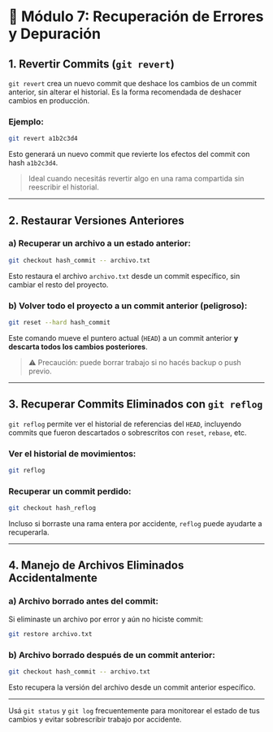 # 🔴 Módulo 7: Recuperación de Errores y Depuración
 
## 1. Revertir Commits (`git revert`)

`git revert` crea un nuevo commit que deshace los cambios de un commit anterior, sin alterar el historial. Es la forma recomendada de deshacer cambios en producción.

### Ejemplo:

```bash
git revert a1b2c3d4
```

Esto generará un nuevo commit que revierte los efectos del commit con hash `a1b2c3d4`.

> Ideal cuando necesitás revertir algo en una rama compartida sin reescribir el historial.

---

## 2. Restaurar Versiones Anteriores

### a) Recuperar un archivo a un estado anterior:

```bash
git checkout hash_commit -- archivo.txt
```

Esto restaura el archivo `archivo.txt` desde un commit específico, sin cambiar el resto del proyecto.

### b) Volver todo el proyecto a un commit anterior (peligroso):

```bash
git reset --hard hash_commit
```

Este comando mueve el puntero actual (`HEAD`) a un commit anterior **y descarta todos los cambios posteriores**.

> ⚠️ Precaución: puede borrar trabajo si no hacés backup o push previo.

---

## 3. Recuperar Commits Eliminados con `git reflog`

`git reflog` permite ver el historial de referencias del `HEAD`, incluyendo commits que fueron descartados o sobrescritos con `reset`, `rebase`, etc.

### Ver el historial de movimientos:

```bash
git reflog
```

### Recuperar un commit perdido:

```bash
git checkout hash_reflog
```

Incluso si borraste una rama entera por accidente, `reflog` puede ayudarte a recuperarla.

---

## 4. Manejo de Archivos Eliminados Accidentalmente

### a) Archivo borrado antes del commit:

Si eliminaste un archivo por error y aún no hiciste commit:

```bash
git restore archivo.txt
```

### b) Archivo borrado después de un commit anterior:

```bash
git checkout hash_commit -- archivo.txt
```

Esto recupera la versión del archivo desde un commit anterior específico.

---

Usá `git status` y `git log` frecuentemente para monitorear el estado de tus cambios y evitar sobrescribir trabajo por accidente.
